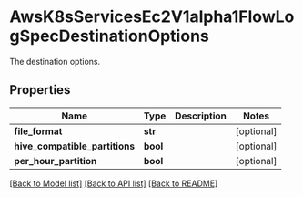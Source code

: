 # AwsK8sServicesEc2V1alpha1FlowLogSpecDestinationOptions

The destination options.
## Properties
Name | Type | Description | Notes
------------ | ------------- | ------------- | -------------
**file_format** | **str** |  | [optional] 
**hive_compatible_partitions** | **bool** |  | [optional] 
**per_hour_partition** | **bool** |  | [optional] 

[[Back to Model list]](../README.md#documentation-for-models) [[Back to API list]](../README.md#documentation-for-api-endpoints) [[Back to README]](../README.md)


